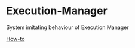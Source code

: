 # Execution-Manager
System imitating behaviour of Execution Manager

[How-to](https://github.com/autostrider/Execution-Manager/wiki/How-to)